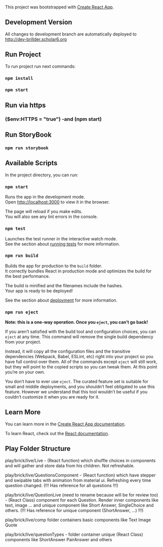 This project was bootstrapped with [Create React App](https://github.com/facebook/create-react-app).

## Development Version
All changes to development branch are automatically deployed to http://dev-brillder.scholar6.org

## Run Project


To run project run next commands:

### `npm install`
### `npm start`

## Run via https

### ($env:HTTPS = "true") -and (npm start)

## Run StoryBook

### `npm run storybook`

## Available Scripts

In the project directory, you can run:

### `npm start`

Runs the app in the development mode.<br />
Open [http://localhost:3000](http://localhost:3000) to view it in the browser.

The page will reload if you make edits.<br />
You will also see any lint errors in the console.

### `npm test`

Launches the test runner in the interactive watch mode.<br />
See the section about [running tests](https://facebook.github.io/create-react-app/docs/running-tests) for more information.

### `npm run build`

Builds the app for production to the `build` folder.<br />
It correctly bundles React in production mode and optimizes the build for the best performance.

The build is minified and the filenames include the hashes.<br />
Your app is ready to be deployed!

See the section about [deployment](https://facebook.github.io/create-react-app/docs/deployment) for more information.

### `npm run eject`

**Note: this is a one-way operation. Once you `eject`, you can’t go back!**

If you aren’t satisfied with the build tool and configuration choices, you can `eject` at any time. This command will remove the single build dependency from your project.

Instead, it will copy all the configuration files and the transitive dependencies (Webpack, Babel, ESLint, etc) right into your project so you have full control over them. All of the commands except `eject` will still work, but they will point to the copied scripts so you can tweak them. At this point you’re on your own.

You don’t have to ever use `eject`. The curated feature set is suitable for small and middle deployments, and you shouldn’t feel obligated to use this feature. However we understand that this tool wouldn’t be useful if you couldn’t customize it when you are ready for it.

## Learn More

You can learn more in the [Create React App documentation](https://facebook.github.io/create-react-app/docs/getting-started).

To learn React, check out the [React documentation](https://reactjs.org/).

## Play Folder Structure

play/brick/live/Live - (React function) which shuffle choices in components and will gather and store data from his children. Not refreshable.

play/brick/live/QuestionsComponent - (React function) which have stepper and swipable tabs with animation from material ui. Refreshing every time question changed.
(!!! Has reference for all questions !!!)

play/brick/live/QuestionLive (need to rename because will be for review too) - (React Class) component for each Question. Render inner components like text, image ... and unique component like Short Answer, SingleChoice and others.
(!!! Has reference for unique component (ShortAnswer, ...) !!!)

play/brick/live/comp folder containers basic components like Text Image Quote

play/brick/live/questionTypes - folder container unique (React Class) components like ShortAnswer PairAnswer and others